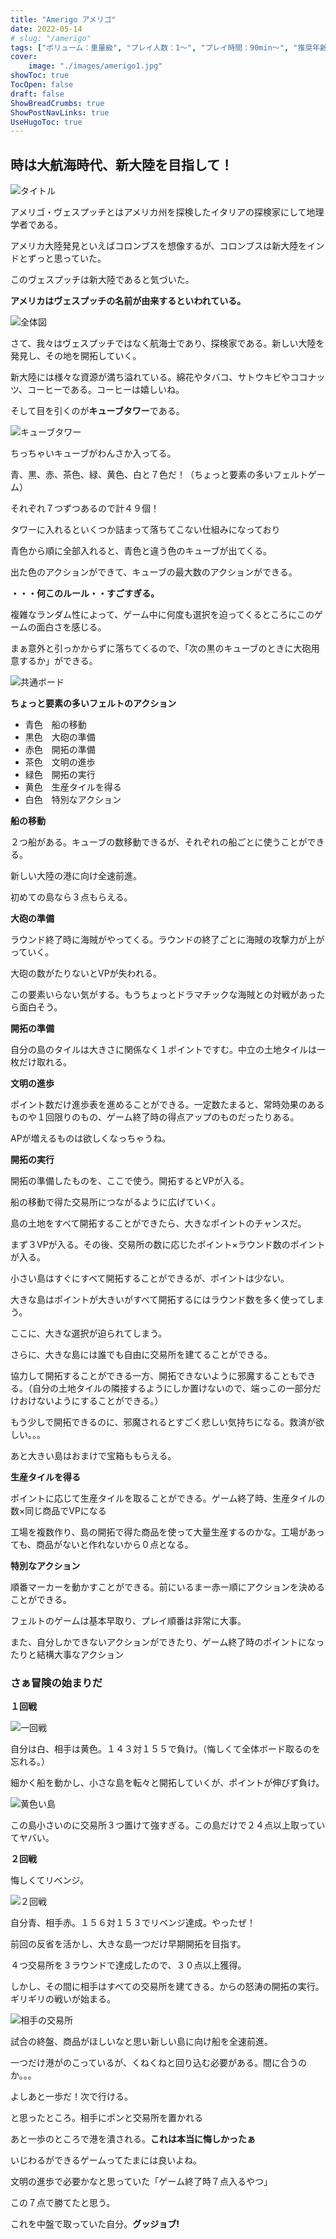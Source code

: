 ```yaml
---
title: "Amerigo アメリゴ"
date: 2022-05-14
# slug: "/amerigo"
tags: ["ボリューム：重量級", "プレイ人数：1〜", "プレイ時間：90min〜", "推奨年齢：10〜", "ゲームシステム：キューブタワー", "作者：Stefan Feld", "版権元：Arclight Games", "フェルトを感じるゲーム"]
cover:
    image: "./images/amerigo1.jpg"
showToc: true
TocOpen: false
draft: false
ShowBreadCrumbs: true
ShowPostNavLinks: true
UseHugoToc: true
---
```


## 時は大航海時代、新大陸を目指して！

![タイトル](/images/amerigo1.jpg)

アメリゴ・ヴェスプッチとはアメリカ州を探検したイタリアの探検家にして地理学者である。

アメリカ大陸発見といえばコロンブスを想像するが、コロンブスは新大陸をインドとずっと思っていた。

このヴェスプッチは新大陸であると気づいた。

**アメリカはヴェスプッチの名前が由来するといわれている。**

![全体図](/images/ammerigo2.jpg)

さて、我々はヴェスプッチではなく航海士であり、探検家である。新しい大陸を発見し、その地を開拓していく。

新大陸には様々な資源が満ち溢れている。綿花やタバコ、サトウキビやココナッツ、コーヒーである。コーヒーは嬉しいね。

そして目を引くのが**キューブタワー**である。

![キューブタワー](/images/amerigo3.jpg)

ちっちゃいキューブがわんさか入ってる。

青、黒、赤、茶色、緑、黄色、白と７色だ！（ちょっと要素の多いフェルトゲーム）

それぞれ７つずつあるので計４９個！

タワーに入れるといくつか詰まって落ちてこない仕組みになっており

青色から順に全部入れると、青色と違う色のキューブが出てくる。

出た色のアクションができて、キューブの最大数のアクションができる。

**・・・何このルール・・すごすぎる。**

複雑なランダム性によって、ゲーム中に何度も選択を迫ってくるところにこのゲームの面白さを感じる。

まぁ意外と引っかからずに落ちてくるので、「次の黒のキューブのときに大砲用意するか」ができる。

![共通ボード](/images/amerigo4.jpg)

**ちょっと要素の多いフェルトのアクション**
- 青色　船の移動
- 黒色　大砲の準備
- 赤色　開拓の準備
- 茶色　文明の進歩
- 緑色　開拓の実行
- 黄色　生産タイルを得る
- 白色　特別なアクション

**船の移動**


２つ船がある。キューブの数移動できるが、それぞれの船ごとに使うことができる。

新しい大陸の港に向け全速前進。

初めての島なら３点もらえる。

**大砲の準備**

ラウンド終了時に海賊がやってくる。ラウンドの終了ごとに海賊の攻撃力が上がっていく。

大砲の数がたりないとVPが失われる。

この要素いらない気がする。もうちょっとドラマチックな海賊との対戦があったら面白そう。

**開拓の準備**

自分の島のタイルは大きさに関係なく１ポイントですむ。中立の土地タイルは一枚だけ取れる。

**文明の進歩**

ポイント数だけ進歩表を進めることができる。一定数たまると、常時効果のあるものや１回限りのもの、ゲーム終了時の得点アップのものだったりある。

APが増えるものは欲しくなっちゃうね。

**開拓の実行**

開拓の準備したものを、ここで使う。開拓するとVPが入る。

船の移動で得た交易所につながるように広げていく。

島の土地をすべて開拓することができたら、大きなポイントのチャンスだ。

まず３VPが入る。その後、交易所の数に応じたポイント×ラウンド数のポイントが入る。

小さい島はすぐにすべて開拓することができるが、ポイントは少ない。

大きな島はポイントが大きいがすべて開拓するにはラウンド数を多く使ってしまう。

ここに、大きな選択が迫られてしまう。

さらに、大きな島には誰でも自由に交易所を建てることができる。

協力して開拓することができる一方、開拓できないように邪魔することもできる。（自分の土地タイルの隣接するようにしか置けないので、端っこの一部分だけおけないようにすることができる。）

もう少しで開拓できるのに、邪魔されるとすごく悲しい気持ちになる。救済が欲しい。。。

あと大きい島はおまけで宝箱ももらえる。

**生産タイルを得る**

ポイントに応じて生産タイルを取ることができる。ゲーム終了時、生産タイルの数×同じ商品でVPになる

工場を複数作り、島の開拓で得た商品を使って大量生産するのかな。工場があっても、商品がないと作れないから０点となる。

**特別なアクション**

順番マーカーを動かすことができる。前にいるまー赤ー順にアクションを決めることができる。

フェルトのゲームは基本早取り、プレイ順番は非常に大事。

また、自分しかできないアクションができたり、ゲーム終了時のポイントになったりと結構大事なアクション


### さぁ冒険の始まりだ

**１回戦**

![一回戦](/images/amerigo5.jpg)

自分は白、相手は黄色。１４３対１５５で負け。（悔しくて全体ボード取るのを忘れる。）

細かく船を動かし、小さな島を転々と開拓していくが、ポイントが伸びず負け。

![黄色い島](/images/amerigo6.jpg)

この島小さいのに交易所３つ置けて強すぎる。この島だけで２４点以上取っていてヤバい。

**２回戦**

悔しくてリベンジ。

![２回戦](/images/amerigo7.jpg)

自分青、相手赤。１５６対１５３でリベンジ達成。やったぜ！

前回の反省を活かし、大きな島一つだけ早期開拓を目指す。

４つ交易所を３ラウンドで達成したので、３０点以上獲得。

しかし、その間に相手はすべての交易所を建てきる。からの怒涛の開拓の実行。ギリギリの戦いが始まる。

![相手の交易所](/images/amerigo8.jpg)

試合の終盤、商品がほしいなと思い新しい島に向け船を全速前進。

一つだけ港がのこっているが、くねくねと回り込む必要がある。間に合うのか。。。

よしあと一歩だ！次で行ける。

と思ったところ。相手にポンと交易所を置かれる

あと一歩のところで港を潰される。**これは本当に悔しかったぁ**

いじわるができるゲームってたまには良いよね。

文明の進歩で必要かなと思っていた「ゲーム終了時７点入るやつ」

この７点で勝てたと思う。

これを中盤で取っていた自分。**グッジョブ!**
